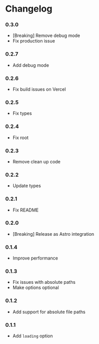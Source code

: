 # Changelog

### 0.3.0

- [Breaking] Remove debug mode
- Fix production issue

### 0.2.7

- Add debug mode

### 0.2.6

- Fix build issues on Vercel

### 0.2.5

- Fix types

### 0.2.4

- Fix root

### 0.2.3

- Remove clean up code

### 0.2.2

- Update types

### 0.2.1

- Fix README

### 0.2.0

- [Breaking] Release as Astro integration

### 0.1.4

- Improve performance

### 0.1.3

- Fix issues with absolute paths
- Make options optional

### 0.1.2

- Add support for absolute file paths

### 0.1.1

- Add `loading` option

